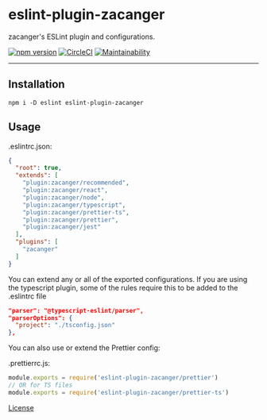 # eslint-plugin-zacanger

zacanger's ESLint plugin and configurations.

[![npm version](https://img.shields.io/npm/v/eslint-plugin-zacanger.svg)](https://npm.im/eslint-plugin-zacanger) [![CircleCI](https://circleci.com/gh/zacanger/eslint-plugin-zacanger.svg?style=svg)](https://circleci.com/gh/zacanger/eslint-plugin-zacanger) [![Maintainability](https://api.codeclimate.com/v1/badges/33e6dcb7e992c8d799e6/maintainability)](https://codeclimate.com/github/zacanger/eslint-plugin-zacanger/maintainability)

--------

## Installation

`npm i -D eslint eslint-plugin-zacanger`

## Usage

.eslintrc.json:
```json
{
  "root": true,
  "extends": [
    "plugin:zacanger/recommended",
    "plugin:zacanger/react",
    "plugin:zacanger/node",
    "plugin:zacanger/typescript",
    "plugin:zacanger/prettier-ts",
    "plugin:zacanger/prettier",
    "plugin:zacanger/jest"
  ],
  "plugins": [
    "zacanger"
  ]
}
```

You can extend any or all of the exported configurations.
If you are using the typescript plugin, some of the rules require this to be
added to the .eslintrc file
```json
"parser": "@typescript-eslint/parser",
"parserOptions": {
  "project": "./tsconfig.json"
},
```

You can also use or extend the Prettier config:

.prettierrc.js:
```javascript
module.exports = require('eslint-plugin-zacanger/prettier')
// OR for TS files
module.exports = require('eslint-plugin-zacanger/prettier-ts')
```

[License](./LICENSE.md)
